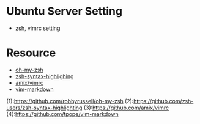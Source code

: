 # Ubuntu Server Setting

* zsh, vimrc setting


# Resource

* [oh-my-zsh](1)
* [zsh-syntax-highlighing](2)
* [amix/vimrc](3)
* [vim-markdown](4)

(1):https://github.com/robbyrussell/oh-my-zsh
(2):https://github.com/zsh-users/zsh-syntax-highlighting
(3):https://github.com/amix/vimrc
(4):https://github.com/tpope/vim-markdown
